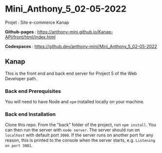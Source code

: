 # Mini_Anthony_5_02-05-2022
Projet :  Site e-commerce Kanap 

<strong> Github-pages </strong> : https://anthony-mini.github.io/Kanap-API/front/html/index.html <br>

<strong> Codespaces </strong>: https://github.dev/anthony-mini/Mini_Anthony_5_02-05-2022

## Kanap ##

This is the front end and back end server for Project 5 of the Web Developer path.

### Back end Prerequisites ###

You will need to have Node and `npm` installed locally on your machine.

### Back end Installation ###

Clone this repo. From the "back" folder of the project, run `npm install`. You 
can then run the server with `node server`. 
The server should run on `localhost` with default port `3000`. If the
server runs on another port for any reason, this is printed to the
console when the server starts, e.g. `Listening on port 3001`.
